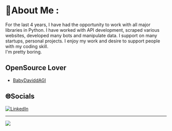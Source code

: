 # 💫About Me :
For the last 4 years, I have had the opportunity to work with all major libraries in Python. I have worked with API development, scraped various websites, developed many bots and manipulate data. I support on many startups, personal projects. I enjoy my work and desire to support people with my coding skill.\
I'm pretty boring.

## OpenSource Lover
* [BabyDaviddAGI](https://github.com/daviddme/BabyDaviddAGI)

## 🌐Socials
[![LinkedIn](https://img.shields.io/badge/LinkedIn-%230077B5.svg?logo=linkedin&logoColor=white)](https://linkedin.com/in/uysalibov) 

---
[![](https://visitcount.itsvg.in/api?id=uysalibov&icon=2&color=5)](https://visitcount.itsvg.in)
